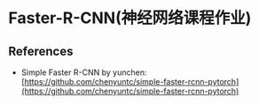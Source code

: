 # Faster-R-CNN(神经网络课程作业)



## References
- Simple Faster R-CNN by yunchen: [https://github.com/chenyuntc/simple-faster-rcnn-pytorch](https://github.com/chenyuntc/simple-faster-rcnn-pytorch)
